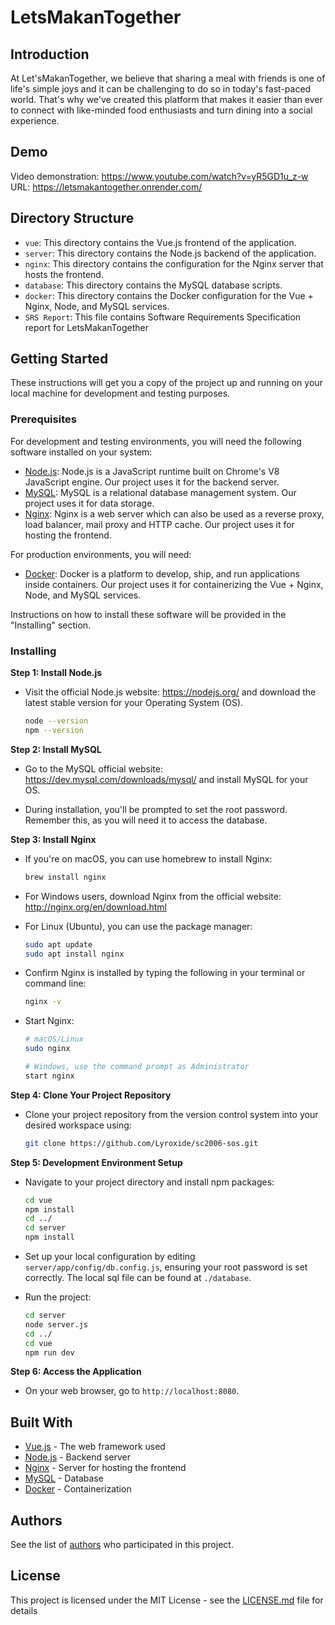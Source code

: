 # LetsMakanTogether

## Introduction

At Let'sMakanTogether, we believe that sharing a meal with friends is one of life's simple joys and it can be challenging to do so in today's fast-paced world. That's why we've created this platform that makes it easier than ever to connect with like-minded food enthusiasts and turn dining into a social experience.

## Demo
Video demonstration: https://www.youtube.com/watch?v=yR5GD1u_z-w
URL: https://letsmakantogether.onrender.com/

## Directory Structure

- `vue`: This directory contains the Vue.js frontend of the application.
- `server`: This directory contains the Node.js backend of the application.
- `nginx`: This directory contains the configuration for the Nginx server that hosts the frontend.
- `database`: This directory contains the MySQL database scripts.
- `docker`: This directory contains the Docker configuration for the Vue + Nginx, Node, and MySQL services.
- `SRS Report`: This file contains Software Requirements Specification report for LetsMakanTogether


## Getting Started

These instructions will get you a copy of the project up and running on your local machine for development and testing purposes.

### Prerequisites

For development and testing environments, you will need the following software installed on your system:

- [Node.js](https://nodejs.org/en/download/): Node.js is a JavaScript runtime built on Chrome's V8 JavaScript engine. Our project uses it for the backend server.
- [MySQL](https://dev.mysql.com/downloads/installer/): MySQL is a relational database management system. Our project uses it for data storage.
- [Nginx](https://nginx.org/en/download.html): Nginx is a web server which can also be used as a reverse proxy, load balancer, mail proxy and HTTP cache. Our project uses it for hosting the frontend.

For production environments, you will need:

- [Docker](https://docs.docker.com/get-docker/): Docker is a platform to develop, ship, and run applications inside containers. Our project uses it for containerizing the Vue + Nginx, Node, and MySQL services.

Instructions on how to install these software will be provided in the "Installing" section.

### Installing

**Step 1: Install Node.js**

- Visit the official Node.js website: https://nodejs.org/ and download the latest stable version for your Operating System (OS).

  ```sh
  node --version
  npm --version
  ```

**Step 2: Install MySQL**

- Go to the MySQL official website: https://dev.mysql.com/downloads/mysql/ and install MySQL for your OS.

- During installation, you'll be prompted to set the root password. Remember this, as you will need it to access the database.

**Step 3: Install Nginx**

- If you're on macOS, you can use homebrew to install Nginx:

  ```sh
  brew install nginx
  ```

- For Windows users, download Nginx from the official website: http://nginx.org/en/download.html

- For Linux (Ubuntu), you can use the package manager:

  ```sh
  sudo apt update
  sudo apt install nginx
  ```

- Confirm Nginx is installed by typing the following in your terminal or command line:

  ```sh
  nginx -v
  ```

- Start Nginx:

  ```sh
  # macOS/Linux
  sudo nginx

  # Windows, use the command prompt as Administrator
  start nginx
  ```

**Step 4: Clone Your Project Repository**

- Clone your project repository from the version control system into your desired workspace using:
  
  ```sh
  git clone https://github.com/Lyroxide/sc2006-sos.git
  ```

**Step 5: Development Environment Setup**

- Navigate to your project directory and install npm packages:

  ```sh
  cd vue
  npm install
  cd ../
  cd server
  npm install
  ```

- Set up your local configuration by editing `server/app/config/db.config.js`, ensuring your root password is set correctly. The local sql file can be found at `./database`.
  
- Run the project:

  ```sh
  cd server
  node server.js
  cd ../
  cd vue
  npm run dev
  ```


**Step 6: Access the Application**

- On your web browser, go to `http://localhost:8080`.


## Built With

- [Vue.js](https://vuejs.org/) - The web framework used
- [Node.js](https://nodejs.org/) - Backend server
- [Nginx](https://www.nginx.com/) - Server for hosting the frontend
- [MySQL](https://www.mysql.com/) - Database
- [Docker](https://www.docker.com/) - Containerization


## Authors

See the list of [authors](https://github.com/Lyroxide/sc2006-sos/contributors) who participated in this project.

## License

This project is licensed under the MIT License - see the [LICENSE.md](LICENSE.md) file for details
